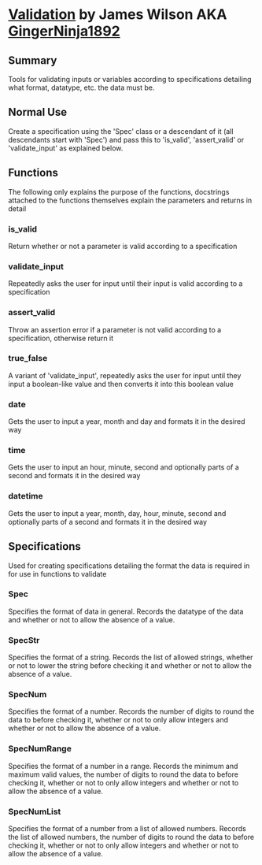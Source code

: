# [Validation](https://github.com/GingerNinja1892/Validation) by James Wilson AKA [GingerNinja1892](https://github.com/GingerNinja1892)

## Summary
Tools for validating inputs or variables according to specifications detailing what format, datatype, etc. the data must be.

## Normal Use
Create a specification using the 'Spec' class or a descendant of it (all descendants start with 'Spec') and pass this to 'is_valid', 'assert_valid' or 'validate_input' as explained below.

## Functions
The following only explains the purpose of the functions, docstrings attached to the functions themselves explain the parameters and returns in detail

### is_valid
Return whether or not a parameter is valid according to a specification

### validate_input
Repeatedly asks the user for input until their input is valid according to a specification

### assert_valid
Throw an assertion error if a parameter is not valid according to a specification, otherwise return it

### true_false
A variant of 'validate_input', repeatedly asks the user for input until they input a boolean-like value and then converts it into this boolean value

### date
Gets the user to input a year, month and day and formats it in the desired way

### time
Gets the user to input an hour, minute, second and optionally parts of a second and formats it in the desired way

### datetime
Gets the user to input a year, month, day, hour, minute, second and optionally parts of a second and formats it in the desired way

## Specifications
Used for creating specifications detailing the format the data is required in for use in functions to validate

### Spec
Specifies the format of data in general. Records the datatype of the data and whether or not to allow the absence of a value.

### SpecStr
Specifies the format of a string. Records the list of allowed strings, whether or not to lower the string before checking it and whether or not to allow the absence of a value.

### SpecNum
Specifies the format of a number. Records the number of digits to round the data to before checking it, whether or not to only allow integers and whether or not to allow the absence of a value.

### SpecNumRange
Specifies the format of a number in a range. Records the minimum and maximum valid values, the number of digits to round the data to before checking it, whether or not to only allow integers and whether or not to allow the absence of a value.

### SpecNumList
Specifies the format of a number from a list of allowed numbers. Records the list of allowed numbers, the number of digits to round the data to before checking it, whether or not to only allow integers and whether or not to allow the absence of a value.